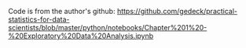 Code is from the author's github: https://github.com/gedeck/practical-statistics-for-data-scientists/blob/master/python/notebooks/Chapter%201%20-%20Exploratory%20Data%20Analysis.ipynb